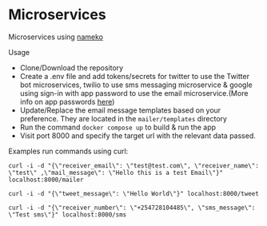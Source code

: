 # Microservices
Microservices using [nameko](https://github.com/nameko/nameko)

Usage
- Clone/Download the repository
- Create a .env file and add tokens/secrets for twitter to use the Twitter bot microservices, twilio to use sms messaging microservice & google using sign-in with app password to use the email microservice.(More info on app passwords [here](https://support.google.com/accounts/answer/185833))
- Update/Replace the email message templates based on your preference. They are located in the `mailer/templates` directory
- Run the command `docker compose up` to build & run the app
- Visit port 8000 and specify the target url with the relevant data passed.

Examples run commands using curl:
```
curl -i -d "{\"receiver_email\": \"test@test.com\", \"receiver_name\": \"test\" ,\"mail_message\": \"Hello this is a test Email\"}" localhost:8000/mailer

curl -i -d "{\"tweet_message\": \"Hello World\"}" localhost:8000/tweet

curl -i -d "{\"receiver_number\": \"+254728104485\", \"sms_message\": \"Test sms\"}" localhost:8000/sms
```
